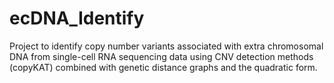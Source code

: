 # ecDNA_Identify
Project to identify copy number variants associated with extra chromosomal DNA from single-cell RNA sequencing data using CNV detection methods (copyKAT) combined with genetic distance graphs and the quadratic form. 
